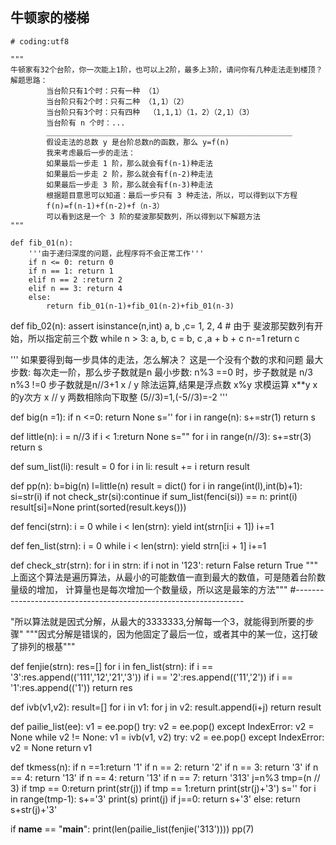 ## 牛顿家的楼梯 
```prthon
# coding:utf8

"""
牛顿家有32个台阶，你一次能上1阶，也可以上2阶，最多上3阶，请问你有几种走法走到楼顶？
解题思路：
        当台阶只有1个时：只有一种 （1）
        当台阶只有2个时：只有二种 （1,1）（2）
        当台阶只有3个时：只有四种  （1,1,1）（1，2）（2,1）（3）
        当台阶有 n 个时：...
        _______________________________________________________
        假设走法的总数 y 是台阶总数n的函数，那么 y=f(n)
        我来考虑最后一步的走法：
        如果最后一步走 1 阶，那么就会有f(n-1)种走法
        如果最后一步走 2 阶，那么就会有f(n-2)种走法
        如果最后一步走 3 阶，那么就会有f(n-3)种走法
        根据题目意思可以知道：最后一步只有 3 种走法，所以，可以得到以下方程
        f(n)=f(n-1)+f(n-2)+f（n-3）
        可以看到这是一个 3 阶的斐波那契数列，所以得到以下解题方法
"""

def fib_01(n):
    '''由于递归深度的问题，此程序将不会正常工作'''
    if n <= 0: return 0
    if n == 1: return 1
    elif n == 2 :return 2
    elif n == 3: return 4
    else:
        return fib_01(n-1)+fib_01(n-2)+fib_01(n-3)

```

def fib_02(n):
    assert isinstance(n,int)
    a, b ,c= 1, 2, 4
    # 由于 斐波那契数列有开始，所以指定前三个数
    while n > 3:
        a, b, c = b, c ,a + b + c
        n-=1
    return c

'''
如果要得到每一步具体的走法，怎么解决？
这是一个没有个数的求和问题
最大步数: 每次走一阶，那么步子数就是n
最小步数:  n%3 ==0 时，步子数就是 n/3   n%3 !=0 步子数就是n//3+1
x / y 	    除法运算,结果是浮点数
x%y 	    求模运算
x**y 	    x的y次方
x // y 	    两数相除向下取整 (5//3)=1,(-5//3)=-2
'''

def big(n =1):
    if n <=0: return None
    s=''
    for i in range(n):
        s+=str(1)
    return s

def little(n):
    i = n//3
    if i < 1:return None
    s=""
    for i in range(n//3):
        s+=str(3)
    return s

def sum_list(li):
    result = 0
    for i in li:
        result += i
    return result

def pp(n):
    b=big(n)
    l=little(n)
    result = dict()
    for i in range(int(l),int(b)+1):
        si=str(i)
        if not check_str(si):continue
        if sum_list(fenci(si)) == n:
            print(i)
            result[si]=None
    print(sorted(result.keys()))

def fenci(strn):
    i = 0
    while i < len(strn):
        yield int(strn[i:i + 1])
        i+=1

def fen_list(strn):
    i = 0
    while i < len(strn):
        yield strn[i:i + 1]
        i+=1


def check_str(strn):
    for i in strn:
        if i not in '123':
            return False
    return True
"""
上面这个算法是遍历算法，从最小的可能数值一直到最大的数值，可是随着台阶数量级的增加，
计算量也是每次增加一个数量级，所以这是最笨的方法"""
#-----------------------------------------------------------------


"所以算法就是因式分解，从最大的3333333,分解每一个3，就能得到所要的步骤"
"""因式分解是错误的，因为他固定了最后一位，或者其中的某一位，这打破了排列的根基"""

def fenjie(strn):
    res=[]
    for i in fen_list(strn):
        if i == '3':res.append(('111','12','21','3'))
        if i == '2':res.append(('11','2'))
        if i == '1':res.append(('1'))
    return res



def ivb(v1,v2):
    result=[]
    for i in v1:
        for j in v2:
            result.append(i+j)
    return result

def pailie_list(ee):
    v1 = ee.pop()
    try:
        v2 = ee.pop()
    except IndexError:
        v2 = None
    while v2 != None:
        v1 = ivb(v1, v2)
        try:
            v2 = ee.pop()
        except IndexError:
            v2 = None
    return v1








def tkmess(n):
    if n ==1:return '1'
    if n == 2: return '2'
    if n == 3: return '3'
    if n == 4: return '13'
    if n == 4: return '13'
    if n == 7: return '313'
    j=n%3
    tmp=(n // 3)
    if tmp == 0:return print(str(j))
    if tmp == 1:return print(str(j)+'3')
    s=''
    for i in range(tmp-1):
        s+='3'
    print(s)
    print(j)
    if j==0:
        return s+'3'
    else:
        return s+str(j)+'3'

if __name__ == "__main__":
    print(len(pailie_list(fenjie('313'))))
    pp(7)
